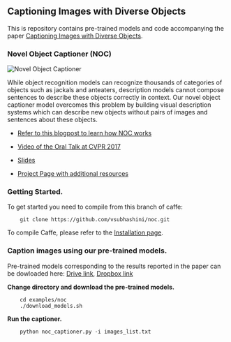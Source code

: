 ## Captioning Images with Diverse Objects ##

This is repository contains pre-trained models and code accompanying the paper
[Captioning Images with Diverse Objects](https://arxiv.org/abs/1606.07770).

### Novel Object Captioner (NOC)

![Novel Object
Captioner](http://bair.berkeley.edu/blog/assets/novel_image_captioning/image_0.png)

While object recognition models can recognize thousands of categories of objects
such as jackals and anteaters, description models cannot compose sentences to
describe these objects correctly in context. Our novel object captioner model
overcomes this problem by building visual description systems
which can describe new objects without pairs of images and sentences about these
objects.

* [Refer to this blogpost to learn how NOC
works](http://bair.berkeley.edu/blog/2017/08/08/novel-object-captioning/)

* [Video of the Oral Talk at CVPR 2017](https://youtu.be/OQNoy4pgDr4)
* [Slides](https://drive.google.com/open?id=0Bxz2Bk18GoW9TzRrMEZ0VVdKbzA)
* [Project Page with additional resources](http://vsubhashini.github.io/noc.html)


### Getting Started.

To get started you need to compile from this branch of caffe:
```
    git clone https://github.com/vsubhashini/noc.git
```

To compile Caffe, please refer to the [Installation page](http://caffe.berkeleyvision.org/installation.html).


### Caption images using our pre-trained models.

Pre-trained models corresponding to the results reported in the paper can be
dowloaded here: [Drive
link](https://drive.google.com/open?id=0B90_72zRQe88cVBNd2RQaEZEZGM), [Dropbox
link](https://www.dropbox.com/sh/0ydd6mv1yy4dyi4/AABFzUzLNO0vssIvxrmAeG9fa?dl=0)

**Change directory and download the pre-trained models.**
```
    cd examples/noc
    ./download_models.sh
```

**Run the captioner.**
```
    python noc_captioner.py -i images_list.txt
```


